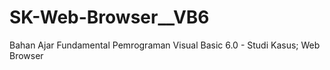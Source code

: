 # SK-Web-Browser__VB6
Bahan Ajar Fundamental Pemrograman Visual Basic 6.0 - Studi Kasus; Web Browser
